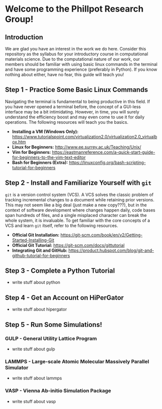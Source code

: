 # Welcome to the Phillpot Research Group!

## Introduction
We are glad you have an interest in the work we do here. Consider this repository as the syllabus for your introductory course in computational materials science. Due to the computational nature of our work, our members should be familiar with using basic linux commands in the terminal and have some programming experience (preferably in Python). If you know nothing about either, have no fear, this guide will teach you!

## Step 1 - Practice Some Basic Linux Commands
Navigating the terminal is fundamental to being productive in this field. If you have never opened a terminal before, the concept of a GUI-less interface may be a bit intimidating. However, in time, you will surely understand the efficiency boost and may even come to use it for daily operations. The following resources will teach you the basics.
* __Installing a VM (Windows Only):__ https://www.tutorialspoint.com/virtualization2.0/virtualization2.0_virtualbox.htm
* __Linux for Beginners:__ http://www.ee.surrey.ac.uk/Teaching/Unix/
* __Vim for Beginners:__ https://eastmanreference.com/a-quick-start-guide-for-beginners-to-the-vim-text-editor
* __Bash for Beginners (Extra):__ https://linuxconfig.org/bash-scripting-tutorial-for-beginners

## Step 2 - Install and Familiarize Yourself with `git`
`git` is a version control system (VCS). A VCS solves the classic problem of tracking incremental changes to a document while retaining prior versions. This may not seem like a big deal (just make a new copy???), but in the context of software development where changes happen daily, code bases span hundreds of files, and a single misplaced character can break the whole system, it is invaluable. To get familiar with the core concepts of a VCS and learn `git` itself, refer to the following resources.
* __Official Git Installation:__ https://git-scm.com/book/en/v2/Getting-Started-Installing-Git
* __Official Git Tutorial:__ https://git-scm.com/docs/gittutorial
* __Integrating Git and GitHub:__ https://product.hubspot.com/blog/git-and-github-tutorial-for-beginners

## Step 3 - Complete a Python Tutorial
- write stuff about python

## Step 4 - Get an Account on HiPerGator
- write stuff about hipergator

## Step 5 - Run Some Simulations!

### GULP - General Utility Lattice Program
- write stuff about gulp

### LAMMPS - Large-scale Atomic Molecular Massively Parallel Simulator
- write stuff about lammps

### VASP - Vienna Ab-initio Simulation Package
- write stuff about vasp
